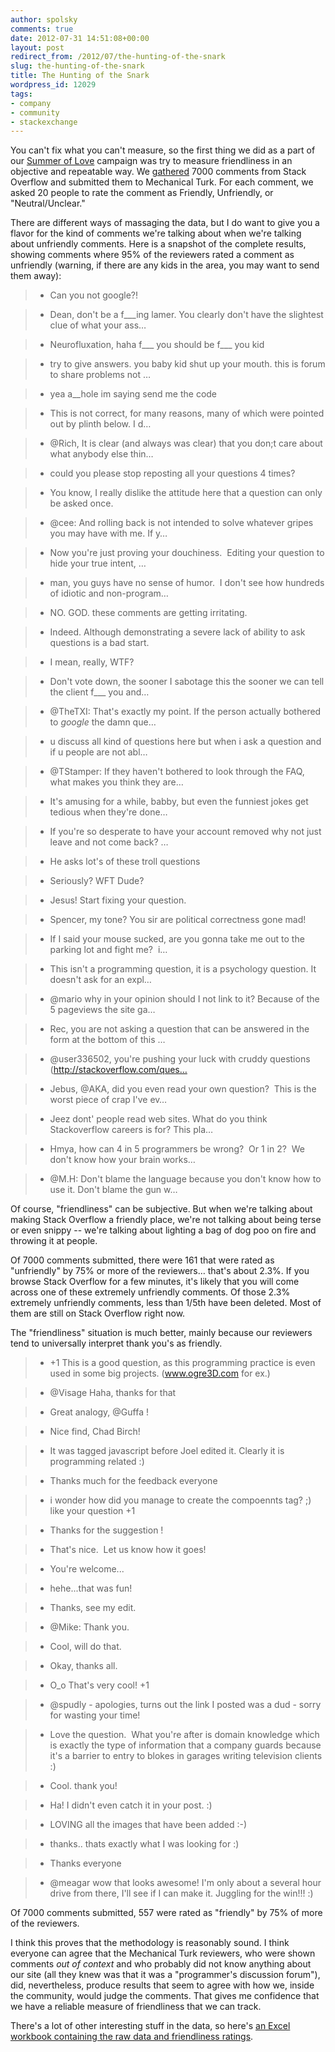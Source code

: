 ```yaml
---
author: spolsky
comments: true
date: 2012-07-31 14:51:08+00:00
layout: post
redirect_from: /2012/07/the-hunting-of-the-snark
slug: the-hunting-of-the-snark
title: The Hunting of the Snark
wordpress_id: 12029
tags:
- company
- community
- stackexchange
---
```


You can't fix what you can't measure, so the first thing we did as a part of our [Summer of Love](http://blog.stackoverflow.com/2012/07/kicking-off-the-summer-of-love/) campaign was try to measure friendliness in an objective and repeatable way. We [gathered](http://blog.stackoverflow.com/2012/07/week-2-of-the-summer-of-love-researching-comments/) 7000 comments from Stack Overflow and submitted them to Mechanical Turk. For each comment, we asked 20 people to rate the comment as Friendly, Unfriendly, or "Neutral/Unclear."




There are different ways of massaging the data, but I do want to give you a flavor for the kind of comments we're talking about when we're talking about unfriendly comments. Here is a snapshot of the complete results, showing comments where 95% of the reviewers rated a comment as unfriendly (warning, if there are any kids in the area, you may want to send them away):




>

> 
> 

>   * Can you not google?!
> 

>   * Dean, don't be a f___ing lamer. You clearly don't have the slightest clue of what your ass…
> 

>   * Neurofluxation, haha f___ you should be f___ you kid
> 

>   * try to give answers. you baby kid shut up your mouth. this is forum to share problems not …
> 

>   * yea a__hole im saying send me the code
> 

>   * This is not correct, for many reasons, many of which were pointed out by plinth below. I d…
> 

>   * @Rich, It is clear (and always was clear) that you don;t care about what anybody else thin…
> 

>   * could you please stop reposting all your questions 4 times?
> 

>   * You know, I really dislike the attitude here that a question can only be asked once.
> 

>   * @cee: And rolling back is not intended to solve whatever gripes you may have with me. If y…
> 

>   * Now you're just proving your douchiness.  Editing your question to hide your true intent, …
> 

>   * man, you guys have no sense of humor.  I don't see how hundreds of idiotic and non-program…
> 

>   * NO. GOD. these comments are getting irritating.
> 

>   * Indeed. Although demonstrating a severe lack of ability to ask questions is a bad start.
> 

>   * I mean, really, WTF?
> 

>   * Don't vote down, the sooner I sabotage this the sooner we can tell the client f___ you and…
> 

>   * @TheTXI: That's exactly my point. If the person actually bothered to *google* the damn que…
> 

>   * u discuss all kind of questions here but when i ask a question and if u people are not abl…
> 

>   * @TStamper: If they haven't bothered to look through the FAQ, what makes you think they are…
> 

>   * It's amusing for a while, babby, but even the funniest jokes get tedious when they're done…
> 

>   * If you're so desperate to have your account removed why not just leave and not come back? …
> 

>   * He asks lot's of these troll questions
> 

>   * Seriously? WFT Dude?
> 

>   * Jesus! Start fixing your question.
> 

>   * Spencer, my tone? You sir are political correctness gone mad!
> 

>   * If I said your mouse sucked, are you gonna take me out to the parking lot and fight me?  i…
> 

>   * This isn't a programming question, it is a psychology question. It doesn't ask for an expl…
> 

>   * @mario why in your opinion should I not link to it? Because of the 5 pageviews the site ga…
> 

>   * Rec, you are not asking a question that can be answered in the form at the bottom of this …
> 

>   * @user336502, you're pushing your luck with cruddy questions (http://stackoverflow.com/ques…
> 

>   * Jebus, @AKA, did you even read your own question?  This is the worst piece of crap I've ev…
> 

>   * Jeez dont' people read web sites. What do you think Stackoverflow careers is for? This pla…
> 

>   * Hmya, how can 4 in 5 programmers be wrong?  Or 1 in 2?  We don't know how your brain works…
> 

>   * @M.H: Don't blame the language because you don't know how to use it. Don't blame the gun w…
> 





Of course, "friendliness" can be subjective. But when we're talking about making Stack Overflow a friendly place, we're not talking about being terse or even snippy -- we're talking about lighting a bag of dog poo on fire and throwing it at people.




Of 7000 comments submitted, there were 161 that were rated as "unfriendly" by 75% or more of the reviewers… that's about 2.3%. If you browse Stack Overflow for a few minutes, it's likely that you will come across one of these extremely unfriendly comments. Of those 2.3% extremely unfriendly comments, less than 1/5th have been deleted. Most of them are still on Stack Overflow right now.




The "friendliness" situation is much better, mainly because our reviewers tend to universally interpret thank you's as friendly.




>

> 
> 

>   * +1 This is a good question, as this programming practice is even used in some big projects. (www.ogre3D.com for ex.)
> 

>   * @Visage Haha, thanks for that
> 

>   * Great analogy, @Guffa !
> 

>   * Nice find, Chad Birch!
> 

>   * It was tagged javascript before Joel edited it. Clearly it is programming related :)
> 

>   * Thanks much for the feedback everyone
> 

>   * i wonder how did you manage to create the compoennts tag? ;) like your question +1
> 

>   * Thanks for the suggestion !
> 

>   * That's nice.  Let us know how it goes!
> 

>   * You're welcome...
> 

>   * hehe...that was fun!
> 

>   * Thanks, see my edit.
> 

>   * @Mike: Thank you.
> 

>   * Cool, will do that.
> 

>   * Okay, thanks all.
> 

>   * O_o That's very cool! +1
> 

>   * @spudly - apologies, turns out the link I posted was a dud - sorry for wasting your time!
> 

>   * Love the question.  What you're after is domain knowledge which is exactly the type of information that a company guards because it's a barrier to entry to blokes in garages writing television clients :)
> 

>   * Cool. thank you!
> 

>   * Ha! I didn't even catch it in your post. :)
> 

>   * LOVING all the images that have been added :-)
> 

>   * thanks.. thats exactly what I was looking for :)
> 

>   * Thanks everyone
> 

>   * @meagar wow that looks awesome! I'm only about a several hour drive from there, I'll see if I can make it. Juggling for the win!!! :)
> 





Of 7000 comments submitted, 557 were rated as "friendly" by 75% of more of the reviewers.




I think this proves that the methodology is reasonably sound. I think everyone can agree that the Mechanical Turk reviewers, who were shown comments _out of context_ and who probably did not know anything about our site (all they knew was that it was a "programmer's discussion forum"), did, nevertheless, produce results that seem to agree with how we, inside the community, would judge the comments. That gives me confidence that we have a reliable measure of friendliness that we can track.




There's a lot of other interesting stuff in the data, so here's [an Excel workbook containing the raw data and friendliness ratings](/content/StackOverflowFriendlinessData.zip).
